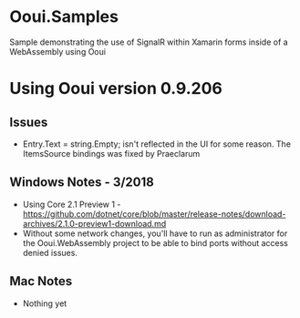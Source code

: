 # Ooui.Samples
Sample demonstrating the use of SignalR within Xamarin forms inside of a WebAssembly using Ooui

# Using Ooui version 0.9.206

## Issues
* Entry.Text = string.Empty; isn't reflected in the UI for some reason. The ItemsSource bindings was fixed by Praeclarum

## Windows Notes - 3/2018
* Using Core 2.1 Preview 1 - https://github.com/dotnet/core/blob/master/release-notes/download-archives/2.1.0-preview1-download.md
* Without some network changes, you'll have to run as administrator for the Ooui.WebAssembly project to be able to bind ports without access denied issues.

## Mac Notes
* Nothing yet
